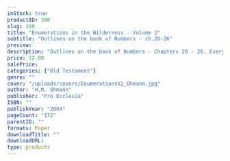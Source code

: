 ```yaml
---
inStock: true
productID: 380
slug: 380
title: "Enumerations in the Wilderness - Volume 2"
subtitle: "Outlines on the book of Numbers - ch.20-26"
preview: 
description: "Outlines on the book of Numbers - Chapters 20 - 26. Every outline includes discussion questions. Published by Pro Ecclesia Publishers."
price: 12.00
salePrice: 
categories: ["Old Testament"]
genre: ""
cover: "/uploads/covers/EnumerationsV2_Ohmann.jpg"
author: "H.M. Ohmann"
publisher: "Pro Ecclesia"
ISBN: ""
publishYear: "2004"
pageCount: "172"
parentID: ""
formats: Paper
downloadTitle: ""
downloadURL: 
type: products
---
```

